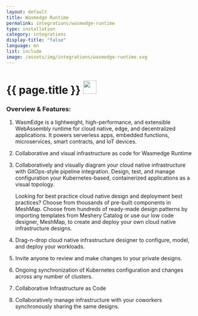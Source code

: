 ```yaml
---
layout: default
title: Wasmedge Runtime
permalink: integrations/wasmedge-runtime
type: installation
category: integrations
display-title: "false"
language: en
list: include
image: /assets/img/integrations/wasmedge-runtime.svg
---
```


<h1>{{ page.title }} <img src="{{ page.image }}" style="width: 35px; height: 35px;" /></h1>


<!-- This needs replaced with the Category property, not the sub-category.
 #### Category: wasmedgeruntime -->

### Overview & Features:
1. WasmEdge is a lightweight, high-performance, and extensible WebAssembly runtime for cloud native, edge, and decentralized applications. It powers serverless apps, embedded functions, microservices, smart contracts, and IoT devices.

2. Collaborative and visual infrastructure as code for Wasmedge Runtime

4. 
    Collaboratively and visually diagram your cloud native infrastructure with GitOps-style pipeline integration. Design, test, and manage configuration your Kubernetes-based, containerized applications as a visual topology.



    Looking for best practice cloud native design and deployment best practices? Choose from thousands of pre-built components in MeshMap. Choose from hundreds of ready-made design patterns by importing templates from Meshery Catalog or use our low code designer, MeshMap, to create and deploy your own cloud native infrastructure designs.



5. Drag-n-drop cloud native infrastructure designer to configure, model, and deploy your workloads.

6. Invite anyone to review and make changes to your private designs.

7. Ongoing synchronization of Kubernetes configuration and changes across any number of clusters.

8. Collaborative Infrastructure as Code

9. Collaboratively manage infrastructure with your coworkers synchronously sharing the same designs.

